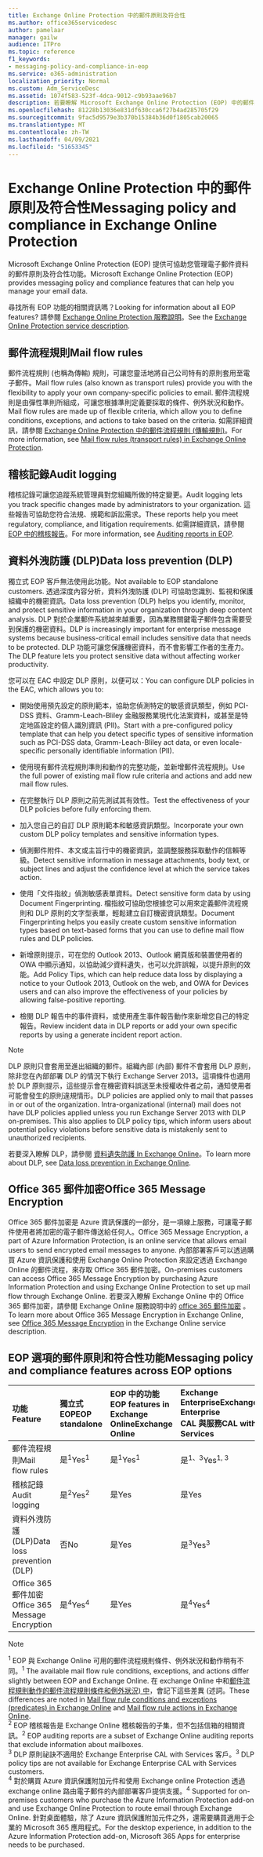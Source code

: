 ```yaml
---
title: Exchange Online Protection 中的郵件原則及符合性
ms.author: office365servicedesc
author: pamelaar
manager: gailw
audience: ITPro
ms.topic: reference
f1_keywords:
- messaging-policy-and-compliance-in-eop
ms.service: o365-administration
localization_priority: Normal
ms.custom: Adm_ServiceDesc
ms.assetid: 1074f583-523f-4dca-9012-c9b93aae96b7
description: 若要瞭解 Microsoft Exchange Online Protection (EOP) 中的郵件原則和符合性功能，請閱讀本文。
ms.openlocfilehash: 81228b13036e831df630cca6f27b4ad285705f29
ms.sourcegitcommit: 9fac5d9579e3b370b15384b36d0f1805cab20065
ms.translationtype: MT
ms.contentlocale: zh-TW
ms.lasthandoff: 04/09/2021
ms.locfileid: "51653345"
---
```

# <a name="messaging-policy-and-compliance-in-exchange-online-protection"></a><span data-ttu-id="f775f-103">Exchange Online Protection 中的郵件原則及符合性</span><span class="sxs-lookup"><span data-stu-id="f775f-103">Messaging policy and compliance in Exchange Online Protection</span></span>

<span data-ttu-id="f775f-104">Microsoft Exchange Online Protection (EOP) 提供可協助您管理電子郵件資料的郵件原則及符合性功能。</span><span class="sxs-lookup"><span data-stu-id="f775f-104">Microsoft Exchange Online Protection (EOP) provides messaging policy and compliance features that can help you manage your email data.</span></span>

<span data-ttu-id="f775f-105">尋找所有 EOP 功能的相關資訊嗎？</span><span class="sxs-lookup"><span data-stu-id="f775f-105">Looking for information about all EOP features?</span></span> <span data-ttu-id="f775f-106">請參閱 [Exchange Online Protection 服務說明](exchange-online-protection-service-description.md)。</span><span class="sxs-lookup"><span data-stu-id="f775f-106">See the [Exchange Online Protection service description](exchange-online-protection-service-description.md).</span></span>

## <a name="mail-flow-rules"></a><span data-ttu-id="f775f-107">郵件流程規則</span><span class="sxs-lookup"><span data-stu-id="f775f-107">Mail flow rules</span></span>

<span data-ttu-id="f775f-108">郵件流程規則 (也稱為傳輸) 規則，可讓您靈活地將自己公司特有的原則套用至電子郵件。</span><span class="sxs-lookup"><span data-stu-id="f775f-108">Mail flow rules (also known as transport rules) provide you with the flexibility to apply your own company-specific policies to email.</span></span> <span data-ttu-id="f775f-109">郵件流程規則是由彈性準則所組成，可讓您根據準則定義要採取的條件、例外狀況和動作。</span><span class="sxs-lookup"><span data-stu-id="f775f-109">Mail flow rules are made up of flexible criteria, which allow you to define conditions, exceptions, and actions to take based on the criteria.</span></span> <span data-ttu-id="f775f-110">如需詳細資訊，請參閱 [Exchange Online Protection 中的郵件流程規則 (傳輸規則)](/microsoft-365/security/office-365-security/mail-flow-rules-transport-rules-0)。</span><span class="sxs-lookup"><span data-stu-id="f775f-110">For more information, see [Mail flow rules (transport rules) in Exchange Online Protection](/microsoft-365/security/office-365-security/mail-flow-rules-transport-rules-0).</span></span>

## <a name="audit-logging"></a><span data-ttu-id="f775f-111">稽核記錄</span><span class="sxs-lookup"><span data-stu-id="f775f-111">Audit logging</span></span>

<span data-ttu-id="f775f-112">稽核記錄可讓您追蹤系統管理員對您組織所做的特定變更。</span><span class="sxs-lookup"><span data-stu-id="f775f-112">Audit logging lets you track specific changes made by administrators to your organization.</span></span> <span data-ttu-id="f775f-113">這些報告可協助您符合法規、規範和訴訟需求。</span><span class="sxs-lookup"><span data-stu-id="f775f-113">These reports help you meet regulatory, compliance, and litigation requirements.</span></span> <span data-ttu-id="f775f-114">如需詳細資訊，請參閱 [EOP 中的稽核報告](/microsoft-365/security/office-365-security/auditing-reports-in-eop)。</span><span class="sxs-lookup"><span data-stu-id="f775f-114">For more information, see [Auditing reports in EOP](/microsoft-365/security/office-365-security/auditing-reports-in-eop).</span></span>

## <a name="data-loss-prevention-dlp"></a><span data-ttu-id="f775f-115">資料外洩防護 (DLP)</span><span class="sxs-lookup"><span data-stu-id="f775f-115">Data loss prevention (DLP)</span></span>

<span data-ttu-id="f775f-116">獨立式 EOP 客戶無法使用此功能。</span><span class="sxs-lookup"><span data-stu-id="f775f-116">Not available to EOP standalone customers.</span></span> <span data-ttu-id="f775f-117">透過深度內容分析，資料外洩防護 (DLP) 可協助您識別、監視和保護組織中的機密資訊。</span><span class="sxs-lookup"><span data-stu-id="f775f-117">Data loss prevention (DLP) helps you identify, monitor, and protect sensitive information in your organization through deep content analysis.</span></span> <span data-ttu-id="f775f-118">DLP 對於企業郵件系統越來越重要，因為業務關鍵電子郵件包含需要受到保護的機密資料。</span><span class="sxs-lookup"><span data-stu-id="f775f-118">DLP is increasingly important for enterprise message systems because business-critical email includes sensitive data that needs to be protected.</span></span> <span data-ttu-id="f775f-119">DLP 功能可讓您保護機密資料，而不會影響工作者的生產力。</span><span class="sxs-lookup"><span data-stu-id="f775f-119">The DLP feature lets you protect sensitive data without affecting worker productivity.</span></span>

<span data-ttu-id="f775f-120">您可以在 EAC 中設定 DLP 原則，以便可以：</span><span class="sxs-lookup"><span data-stu-id="f775f-120">You can configure DLP policies in the EAC, which allows you to:</span></span>

- <span data-ttu-id="f775f-121">開始使用預先設定的原則範本，協助您偵測特定的敏感資訊類型，例如 PCI-DSS 資料、Gramm-Leach-Bliley 金融服務業現代化法案資料，或甚至是特定地區設定的個人識別資訊 (PII)。</span><span class="sxs-lookup"><span data-stu-id="f775f-121">Start with a pre-configured policy template that can help you detect specific types of sensitive information such as PCI-DSS data, Gramm-Leach-Bliley act data, or even locale-specific personally identifiable information (PII).</span></span>

- <span data-ttu-id="f775f-122">使用現有郵件流程規則準則和動作的完整功能，並新增郵件流程規則。</span><span class="sxs-lookup"><span data-stu-id="f775f-122">Use the full power of existing mail flow rule criteria and actions and add new mail flow rules.</span></span>

- <span data-ttu-id="f775f-123">在完整執行 DLP 原則之前先測試其有效性。</span><span class="sxs-lookup"><span data-stu-id="f775f-123">Test the effectiveness of your DLP policies before fully enforcing them.</span></span>

- <span data-ttu-id="f775f-124">加入您自己的自訂 DLP 原則範本和敏感資訊類型。</span><span class="sxs-lookup"><span data-stu-id="f775f-124">Incorporate your own custom DLP policy templates and sensitive information types.</span></span>

- <span data-ttu-id="f775f-125">偵測郵件附件、本文或主旨行中的機密資訊，並調整服務採取動作的信賴等級。</span><span class="sxs-lookup"><span data-stu-id="f775f-125">Detect sensitive information in message attachments, body text, or subject lines and adjust the confidence level at which the service takes action.</span></span>

- <span data-ttu-id="f775f-126">使用「文件指紋」偵測敏感表單資料。</span><span class="sxs-lookup"><span data-stu-id="f775f-126">Detect sensitive form data by using Document Fingerprinting.</span></span> <span data-ttu-id="f775f-127">檔指紋可協助您根據您可以用來定義郵件流程規則和 DLP 原則的文字型表單，輕鬆建立自訂機密資訊類型。</span><span class="sxs-lookup"><span data-stu-id="f775f-127">Document Fingerprinting helps you easily create custom sensitive information types based on text-based forms that you can use to define mail flow rules and DLP policies.</span></span>

- <span data-ttu-id="f775f-128">新增原則提示，可在您的 Outlook 2013、Outlook 網頁版和裝置使用者的 OWA 中顯示通知，以協助減少資料遺失，也可以允許誤報，以提升原則的效能。</span><span class="sxs-lookup"><span data-stu-id="f775f-128">Add Policy Tips, which can help reduce data loss by displaying a notice to your Outlook 2013, Outlook on the web, and OWA for Devices users and can also improve the effectiveness of your policies by allowing false-positive reporting.</span></span>

- <span data-ttu-id="f775f-129">檢閱 DLP 報告中的事件資料，或使用產生事件報告動作來新增您自己的特定報告。</span><span class="sxs-lookup"><span data-stu-id="f775f-129">Review incident data in DLP reports or add your own specific reports by using a generate incident report action.</span></span>

> [!NOTE]
> <span data-ttu-id="f775f-p106">DLP 原則只會套用至進出組織的郵件。組織內部 (內部) 郵件不會套用 DLP 原則，除非您在內部部署 DLP 的情況下執行 Exchange Server 2013。這項條件也適用於 DLP 原則提示，這些提示會在機密資料誤送至未授權收件者之前，通知使用者可能會發生的原則違規情形。</span><span class="sxs-lookup"><span data-stu-id="f775f-p106">DLP policies are applied only to mail that passes in or out of the organization. Intra-organizational (internal) mail does not have DLP policies applied unless you run Exchange Server 2013 with DLP on-premises. This also applies to DLP policy tips, which inform users about potential policy violations before sensitive data is mistakenly sent to unauthorized recipients.</span></span>

<span data-ttu-id="f775f-133">若要深入瞭解 DLP，請參閱 [資料遺失防護 In Exchange Online](/exchange/security-and-compliance/data-loss-prevention/data-loss-prevention)。</span><span class="sxs-lookup"><span data-stu-id="f775f-133">To learn more about DLP, see [Data loss prevention in Exchange Online](/exchange/security-and-compliance/data-loss-prevention/data-loss-prevention).</span></span>

## <a name="office-365-message-encryption"></a><span data-ttu-id="f775f-134">Office 365 郵件加密</span><span class="sxs-lookup"><span data-stu-id="f775f-134">Office 365 Message Encryption</span></span>

<span data-ttu-id="f775f-135">Office 365 郵件加密是 Azure 資訊保護的一部分，是一項線上服務，可讓電子郵件使用者將加密的電子郵件傳送給任何人。</span><span class="sxs-lookup"><span data-stu-id="f775f-135">Office 365 Message Encryption, a part of Azure Information Protection, is an online service that allows email users to send encrypted email messages to anyone.</span></span> <span data-ttu-id="f775f-136">內部部署客戶可以透過購買 Azure 資訊保護和使用 Exchange Online Protection 來設定透過 Exchange Online 的郵件流程，來存取 Office 365 郵件加密。</span><span class="sxs-lookup"><span data-stu-id="f775f-136">On-premises customers can access Office 365 Message Encryption by purchasing Azure Information Protection and using Exchange Online Protection to set up mail flow through Exchange Online.</span></span> <span data-ttu-id="f775f-137">若要深入瞭解 Exchange Online 中的 Office 365 郵件加密，請參閱 Exchange Online 服務說明中的 [office 365 郵件加密](../exchange-online-service-description/message-policy-and-compliance.md#office-365-message-encryption) 。</span><span class="sxs-lookup"><span data-stu-id="f775f-137">To learn more about Office 365 Message Encryption in Exchange Online, see [Office 365 Message Encryption](../exchange-online-service-description/message-policy-and-compliance.md#office-365-message-encryption) in the Exchange Online service description.</span></span>

## <a name="messaging-policy-and-compliance-features-across-eop-options"></a><span data-ttu-id="f775f-138">EOP 選項的郵件原則和符合性功能</span><span class="sxs-lookup"><span data-stu-id="f775f-138">Messaging policy and compliance features across EOP options</span></span>

| <span data-ttu-id="f775f-139">功能</span><span class="sxs-lookup"><span data-stu-id="f775f-139">Feature</span></span> | <span data-ttu-id="f775f-140">獨立式 EOP</span><span class="sxs-lookup"><span data-stu-id="f775f-140">EOP standalone</span></span> | <span data-ttu-id="f775f-141">EOP 中的功能</span><span class="sxs-lookup"><span data-stu-id="f775f-141">EOP features in</span></span> <br/> <span data-ttu-id="f775f-142">Exchange Online</span><span class="sxs-lookup"><span data-stu-id="f775f-142">Exchange Online</span></span> | <span data-ttu-id="f775f-143">Exchange Enterprise</span><span class="sxs-lookup"><span data-stu-id="f775f-143">Exchange Enterprise</span></span> <br/> <span data-ttu-id="f775f-144">CAL 與服務</span><span class="sxs-lookup"><span data-stu-id="f775f-144">CAL with Services</span></span> |
|:-----|:-----|:-----|:-----|
|<span data-ttu-id="f775f-145">郵件流程規則</span><span class="sxs-lookup"><span data-stu-id="f775f-145">Mail flow rules</span></span>|<span data-ttu-id="f775f-146">是<sup>1</sup></span><span class="sxs-lookup"><span data-stu-id="f775f-146">Yes<sup>1</sup></span></span>|<span data-ttu-id="f775f-147">是<sup>1</sup></span><span class="sxs-lookup"><span data-stu-id="f775f-147">Yes<sup>1</sup></span></span>|<span data-ttu-id="f775f-148">是<sup>1、3</sup></span><span class="sxs-lookup"><span data-stu-id="f775f-148">Yes<sup>1, 3</sup></span></span>|
|<span data-ttu-id="f775f-149">稽核記錄</span><span class="sxs-lookup"><span data-stu-id="f775f-149">Audit logging</span></span>|<span data-ttu-id="f775f-150">是<sup>2</sup></span><span class="sxs-lookup"><span data-stu-id="f775f-150">Yes<sup>2</sup></span></span>|<span data-ttu-id="f775f-151">是</span><span class="sxs-lookup"><span data-stu-id="f775f-151">Yes</span></span>|<span data-ttu-id="f775f-152">是</span><span class="sxs-lookup"><span data-stu-id="f775f-152">Yes</span></span>|
|<span data-ttu-id="f775f-153">資料外洩防護 (DLP)</span><span class="sxs-lookup"><span data-stu-id="f775f-153">Data loss prevention (DLP)</span></span>|<span data-ttu-id="f775f-154">否</span><span class="sxs-lookup"><span data-stu-id="f775f-154">No</span></span>|<span data-ttu-id="f775f-155">是</span><span class="sxs-lookup"><span data-stu-id="f775f-155">Yes</span></span>|<span data-ttu-id="f775f-156">是<sup>3</sup></span><span class="sxs-lookup"><span data-stu-id="f775f-156">Yes<sup>3</sup></span></span>|
|<span data-ttu-id="f775f-157">Office 365 郵件加密</span><span class="sxs-lookup"><span data-stu-id="f775f-157">Office 365 Message Encryption</span></span>|<span data-ttu-id="f775f-158">是<sup>4</sup></span><span class="sxs-lookup"><span data-stu-id="f775f-158">Yes<sup>4</sup></span></span>|<span data-ttu-id="f775f-159">是</span><span class="sxs-lookup"><span data-stu-id="f775f-159">Yes</span></span>|<span data-ttu-id="f775f-160">是<sup>4</sup></span><span class="sxs-lookup"><span data-stu-id="f775f-160">Yes<sup>4</sup></span></span>|

> [!NOTE]
> <span data-ttu-id="f775f-161"><sup>1</sup> EOP 與 Exchange Online 可用的郵件流程規則條件、例外狀況和動作稍有不同。</span><span class="sxs-lookup"><span data-stu-id="f775f-161"><sup>1</sup> The available mail flow rule conditions, exceptions, and actions differ slightly between EOP and Exchange Online.</span></span> <span data-ttu-id="f775f-162">在 exchange Online 中和[郵件流程規則動作的](/Exchange/security-and-compliance/mail-flow-rules/mail-flow-rule-actions)[郵件流程規則條件和例外狀況) 中](/Exchange/security-and-compliance/mail-flow-rules/conditions-and-exceptions)，會記下這些差異 (述詞。</span><span class="sxs-lookup"><span data-stu-id="f775f-162">These differences are noted in [Mail flow rule conditions and exceptions (predicates) in Exchange Online](/Exchange/security-and-compliance/mail-flow-rules/conditions-and-exceptions) and [Mail flow rule actions in Exchange Online](/Exchange/security-and-compliance/mail-flow-rules/mail-flow-rule-actions).</span></span> <br/>
> <span data-ttu-id="f775f-163"><sup>2</sup> EOP 稽核報告是 Exchange Online 稽核報告的子集，但不包括信箱的相關資訊。</span><span class="sxs-lookup"><span data-stu-id="f775f-163"><sup>2</sup> EOP auditing reports are a subset of Exchange Online auditing reports that exclude information about mailboxes.</span></span> <br/>
> <span data-ttu-id="f775f-164"><sup>3</sup> DLP 原則祕訣不適用於 Exchange Enterprise CAL with Services 客戶。</span><span class="sxs-lookup"><span data-stu-id="f775f-164"><sup>3</sup> DLP policy tips are not available for Exchange Enterprise CAL with Services customers.</span></span> <br/>
> <span data-ttu-id="f775f-165"><sup>4</sup> 對於購買 Azure 資訊保護附加元件和使用 Exchange online Protection 透過 exchange online 路由電子郵件的內部部署客戶提供支援。</span><span class="sxs-lookup"><span data-stu-id="f775f-165"><sup>4</sup> Supported for on-premises customers who purchase the Azure Information Protection add-on and use Exchange Online Protection to route email through Exchange Online.</span></span> <span data-ttu-id="f775f-166">針對桌面體驗，除了 Azure 資訊保護附加元件之外，還需要購買適用于企業的 Microsoft 365 應用程式。</span><span class="sxs-lookup"><span data-stu-id="f775f-166">For the desktop experience, in addition to the Azure Information Protection add-on, Microsoft 365 Apps for enterprise needs to be purchased.</span></span> <br/>